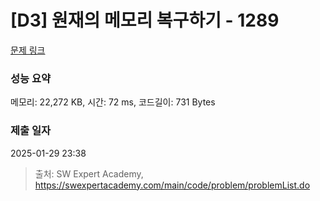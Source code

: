 # [D3] 원재의 메모리 복구하기 - 1289 

[문제 링크](https://swexpertacademy.com/main/code/problem/problemDetail.do?contestProbId=AV19AcoKI9sCFAZN) 

### 성능 요약

메모리: 22,272 KB, 시간: 72 ms, 코드길이: 731 Bytes

### 제출 일자

2025-01-29 23:38



> 출처: SW Expert Academy, https://swexpertacademy.com/main/code/problem/problemList.do